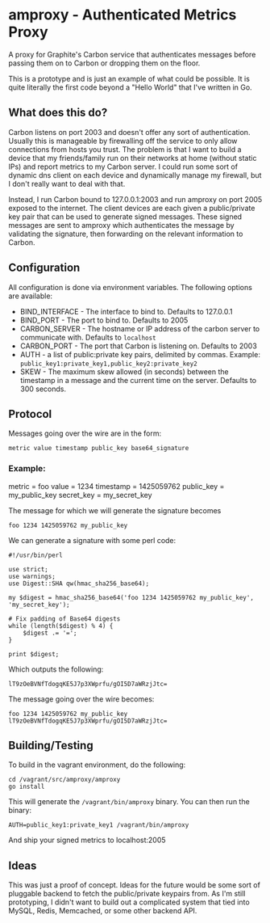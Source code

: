 # amproxy - Authenticated Metrics Proxy

A proxy for Graphite's Carbon service that authenticates messages before passing
them on to Carbon or dropping them on the floor.

This is a prototype and is just an example of what could be possible. It is
quite literally the first code beyond a "Hello World" that I've written in Go.

## What does this do?

Carbon listens on port 2003 and doesn't offer any sort of authentication.
Usually this is manageable by firewalling off the service to only allow
connections from hosts you trust. The problem is that I want to build a device
that my friends/family run on their networks at home (without static IPs) and
report metrics to my Carbon server. I could run some sort of dynamic dns client
on each device and dynamically manage my firewall, but I don't really want to
deal with that.

Instead, I run Carbon bound to 127.0.0.1:2003 and run amproxy on port 2005
exposed to the internet. The client devices are each given a public/private key
pair that can be used to generate signed messages. These signed messages are
sent to amproxy which authenticates the message by validating the signature,
then forwarding on the relevant information to Carbon.

## Configuration

All configuration is done via environment variables. The following options are
available:

* BIND\_INTERFACE - The interface to bind to. Defaults to 127.0.0.1
* BIND\_PORT - The port to bind to. Defaults to 2005
* CARBON\_SERVER - The hostname or IP address of the carbon server to
communicate with. Defaults to `localhost`
* CARBON\_PORT - The port that Carbon is listening on. Defaults to 2003
* AUTH - a list of public:private key pairs, delimited by commas.
Example: `public_key1:private_key1,public_key2:private_key2`
* SKEW - The maximum skew allowed (in seconds) between the timestamp in a
message and the current time on the server. Defaults to 300 seconds.

## Protocol

Messages going over the wire are in the form:

```
metric value timestamp public_key base64_signature
```

### Example:

metric = foo
value = 1234
timestamp = 1425059762
public_key = my_public_key
secret_key = my_secret_key

The message for which we will generate the signature becomes

```
foo 1234 1425059762 my_public_key
```

We can generate a signature with some perl code:

```
#!/usr/bin/perl

use strict;
use warnings;
use Digest::SHA qw(hmac_sha256_base64);

my $digest = hmac_sha256_base64('foo 1234 1425059762 my_public_key', 'my_secret_key');

# Fix padding of Base64 digests
while (length($digest) % 4) {
    $digest .= '=';
}

print $digest;
```

Which outputs the following:
```
lT9zOeBVNfTdogqKE5J7p3XWprfu/gOI5D7aWRzjJtc=
```

The message going over the wire becomes:

```
foo 1234 1425059762 my_public_key lT9zOeBVNfTdogqKE5J7p3XWprfu/gOI5D7aWRzjJtc=
```

## Building/Testing

To build in the vagrant environment, do the following:

```
cd /vagrant/src/amproxy/amproxy
go install
```

This will generate the `/vagrant/bin/amproxy` binary. You can then run the binary:

```
AUTH=public_key1:private_key1 /vagrant/bin/amproxy
```

And ship your signed metrics to localhost:2005

## Ideas

This was just a proof of concept. Ideas for the future would be some sort of
pluggable backend to fetch the public/private keypairs from. As I'm still
prototyping, I didn't want to build out a complicated system that tied into
MySQL, Redis, Memcached, or some other backend API.
